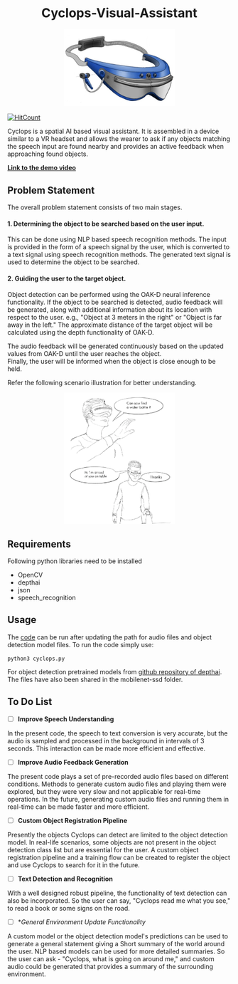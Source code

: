 <h1 align="center">
  Cyclops-Visual-Assistant
</h1>

<p align="center">
  <img width="250" src="images/logo.jpg">
</p>

[![HitCount](http://hits.dwyl.io//kaustubh-sadekar/Cyclops-Visual-Assistant.svg)](http://hits.dwyl.io//kaustubh-sadekar/Cyclops-Visual-Assistant)


Cyclops is a spatial AI based visual assistant. It is assembled in a device similar to a VR headset and allows the wearer to ask if any objects matching the speech input are found nearby and provides an active feedback when approaching found objects.

**[Link to the demo video](https://www.youtube.com/watch?v=OEDmPRZ-ZPM&feature=youtu.be)**


## Problem Statement
The overall problem statement consists of two main stages.

#### 1. Determining the object to be searched based on the user input.
 
  This can be done using NLP based speech recognition methods. The input is provided in the form of a speech signal by the user, which is converted to a text signal using speech recognition methods. The generated text signal is used to determine the object to be searched.
    
#### 2. Guiding the user to the target object.
    
Object detection can be performed using the OAK-D neural inference functionality. If the object to be searched is detected, audio feedback will be generated, along with additional information about its location with respect to the user. e.g., "Object at 3 meters in the right" or "Object is far away in the left." The approximate distance of the target object will be calculated using the depth functionality of OAK-D. 
    
The audio feedback will be generated continuously based on the updated values from OAK-D until the user reaches the object.    
Finally, the user will be informed when the object is close enough to be held.

Refer the following scenario illustration for better understanding.

<p align="center">
  <img width="250" src="images/illustrations.png">
</p>

## Requirements

Following python libraries need to be installed

* OpenCV
* depthai
* json
* speech_recognition

## Usage

The [code]("cyclops_code/cyclops.py") can be run after updating the path for audio files and object detection model files. To run the code simply use:

```shell
python3 cyclops.py
```

For object detection pretrained models from [github repository of depthai](https://github.com/luxonis/depthai/blob/master/resources/nn/mobilenet-ssd/mobilenet-ssd.json#L22). The files have also been shared in the mobilenet-ssd folder.


## To Do List

- [ ] **Improve Speech Understanding**

In the present code, the speech to text conversion is very accurate, but the audio is sampled and processed in the background in intervals of 3 seconds. This interaction can be made more efficient and effective.

- [ ] **Improve Audio Feedback Generation**

The present code plays a set of pre-recorded audio files based on different conditions. Methods to generate custom audio files and playing them were explored, but they were very slow and not applicable for real-time operations. In the future, generating custom audio files and running them in real-time can be made faster and more efficient.

- [ ] **Custom Object Registration Pipeline**

Presently the objects Cyclops can detect are limited to the object detection model. In real-life scenarios, some objects are not present in the object detection class list but are essential for the user. A custom object registration pipeline and a training flow can be created to register the object and use Cyclops to search for it in the future.

- [ ] **Text Detection and Recognition**

With a well designed robust pipeline, the functionality of text detection can also be incorporated. So the user can say, "Cyclops read me what you see," to read a book or some signs on the road.

- [ ] **General Environment Update Functionality*

A custom model or the object detection model's predictions can be used to generate a general statement giving a Short summary of the world around the user. NLP based models can be used for more detailed summaries. So the user can ask - "Cyclops, what is going on around me," and custom audio could be generated that provides a summary of the surrounding environment.


